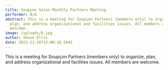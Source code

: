 ```yaml
---
title: Soupçon Salon Monthly Partners Meeting
performer: N/A
abstract: This is a meeting for Soupçon Partners (members only) to organize,
  plan, and address organizational and facilities issues. All members are
  welcome.
image: /uploads/0.jpg
author: Shaun Ellis
date: 2023-11-26T15:00:18.504Z
---
```

This is a meeting for Soupçon Partners (members only) to organize, plan, and address organizational and facilities issues. All members are welcome.